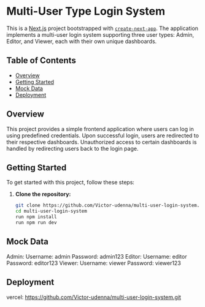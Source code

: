 # Multi-User Type Login System

This is a [Next.js](https://nextjs.org) project bootstrapped with [`create-next-app`](https://nextjs.org/docs/app/api-reference/cli/create-next-app). The application implements a multi-user login system supporting three user types: Admin, Editor, and Viewer, each with their own unique dashboards.

## Table of Contents
- [Overview](#overview)
- [Getting Started](#getting-started)
- [Mock Data](#mock-data)
- [Deployment](#deployment)

## Overview

This project provides a simple frontend application where users can log in using predefined credentials. Upon successful login, users are redirected to their respective dashboards. Unauthorized access to certain dashboards is handled by redirecting users back to the login page.

## Getting Started

To get started with this project, follow these steps:

1. **Clone the repository:**
   ```bash
   git clone https://github.com/Victor-udenna/multi-user-login-system.git
   cd multi-user-login-system
   run npm install
   run npm run dev

## Mock Data

Admin:
Username: admin
Password: admin123
Editor:
Username: editor
Password: editor123
Viewer:
Username: viewer
Password: viewer123


## Deployment

vercel: https://github.com/Victor-udenna/multi-user-login-system.git



